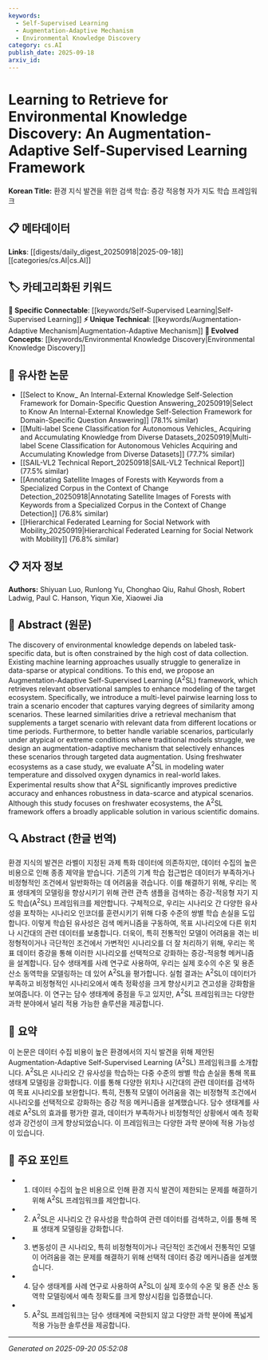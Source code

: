```yaml
---
keywords:
  - Self-Supervised Learning
  - Augmentation-Adaptive Mechanism
  - Environmental Knowledge Discovery
category: cs.AI
publish_date: 2025-09-18
arxiv_id:
---
```


<!-- KEYWORD_LINKING_METADATA:
{
  "processed_timestamp": "2025-09-22 22:22:02.756821",
  "vocabulary_version": "1.0",
  "selected_keywords": [
    "Self-Supervised Learning",
    "Augmentation-Adaptive Mechanism",
    "Environmental Knowledge Discovery"
  ],
  "rejected_keywords": [
    "Data Augmentation"
  ],
  "similarity_scores": {
    "Self-Supervised Learning": 0.8,
    "Augmentation-Adaptive Mechanism": 0.78,
    "Environmental Knowledge Discovery": 0.75
  },
  "extraction_method": "AI_prompt_based",
  "budget_applied": true
}
-->

# Learning to Retrieve for Environmental Knowledge Discovery: An Augmentation-Adaptive Self-Supervised Learning Framework

**Korean Title:** 환경 지식 발견을 위한 검색 학습: 증강 적응형 자가 지도 학습 프레임워크

## 📋 메타데이터

**Links**: [[digests/daily_digest_20250918|2025-09-18]]        [[categories/cs.AI|cs.AI]]

## 🏷️ 카테고리화된 키워드
**🔗 Specific Connectable**: [[keywords/Self-Supervised Learning|Self-Supervised Learning]]
**⚡ Unique Technical**: [[keywords/Augmentation-Adaptive Mechanism|Augmentation-Adaptive Mechanism]]
**🚀 Evolved Concepts**: [[keywords/Environmental Knowledge Discovery|Environmental Knowledge Discovery]]

## 🔗 유사한 논문
- [[Select to Know_ An Internal-External Knowledge Self-Selection Framework for Domain-Specific Question Answering_20250919|Select to Know An Internal-External Knowledge Self-Selection Framework for Domain-Specific Question Answering]] (78.1% similar)
- [[Multi-label Scene Classification for Autonomous Vehicles_ Acquiring and Accumulating Knowledge from Diverse Datasets_20250919|Multi-label Scene Classification for Autonomous Vehicles Acquiring and Accumulating Knowledge from Diverse Datasets]] (77.7% similar)
- [[SAIL-VL2 Technical Report_20250918|SAIL-VL2 Technical Report]] (77.5% similar)
- [[Annotating Satellite Images of Forests with Keywords from a Specialized Corpus in the Context of Change Detection_20250918|Annotating Satellite Images of Forests with Keywords from a Specialized Corpus in the Context of Change Detection]] (76.8% similar)
- [[Hierarchical Federated Learning for Social Network with Mobility_20250919|Hierarchical Federated Learning for Social Network with Mobility]] (76.8% similar)

## 📋 저자 정보

**Authors:** Shiyuan Luo, Runlong Yu, Chonghao Qiu, Rahul Ghosh, Robert Ladwig, Paul C. Hanson, Yiqun Xie, Xiaowei Jia

## 📄 Abstract (원문)

The discovery of environmental knowledge depends on labeled task-specific
data, but is often constrained by the high cost of data collection. Existing
machine learning approaches usually struggle to generalize in data-sparse or
atypical conditions. To this end, we propose an Augmentation-Adaptive
Self-Supervised Learning (A$^2$SL) framework, which retrieves relevant
observational samples to enhance modeling of the target ecosystem.
Specifically, we introduce a multi-level pairwise learning loss to train a
scenario encoder that captures varying degrees of similarity among scenarios.
These learned similarities drive a retrieval mechanism that supplements a
target scenario with relevant data from different locations or time periods.
Furthermore, to better handle variable scenarios, particularly under atypical
or extreme conditions where traditional models struggle, we design an
augmentation-adaptive mechanism that selectively enhances these scenarios
through targeted data augmentation. Using freshwater ecosystems as a case
study, we evaluate A$^2$SL in modeling water temperature and dissolved oxygen
dynamics in real-world lakes. Experimental results show that A$^2$SL
significantly improves predictive accuracy and enhances robustness in
data-scarce and atypical scenarios. Although this study focuses on freshwater
ecosystems, the A$^2$SL framework offers a broadly applicable solution in
various scientific domains.

## 🔍 Abstract (한글 번역)

환경 지식의 발견은 라벨이 지정된 과제 특화 데이터에 의존하지만, 데이터 수집의 높은 비용으로 인해 종종 제약을 받습니다. 기존의 기계 학습 접근법은 데이터가 부족하거나 비정형적인 조건에서 일반화하는 데 어려움을 겪습니다. 이를 해결하기 위해, 우리는 목표 생태계의 모델링을 향상시키기 위해 관련 관측 샘플을 검색하는 증강-적응형 자기 지도 학습(A$^2$SL) 프레임워크를 제안합니다. 구체적으로, 우리는 시나리오 간 다양한 유사성을 포착하는 시나리오 인코더를 훈련시키기 위해 다중 수준의 쌍별 학습 손실을 도입합니다. 이렇게 학습된 유사성은 검색 메커니즘을 구동하여, 목표 시나리오에 다른 위치나 시간대의 관련 데이터를 보충합니다. 더욱이, 특히 전통적인 모델이 어려움을 겪는 비정형적이거나 극단적인 조건에서 가변적인 시나리오를 더 잘 처리하기 위해, 우리는 목표 데이터 증강을 통해 이러한 시나리오를 선택적으로 강화하는 증강-적응형 메커니즘을 설계합니다. 담수 생태계를 사례 연구로 사용하여, 우리는 실제 호수의 수온 및 용존 산소 동역학을 모델링하는 데 있어 A$^2$SL을 평가합니다. 실험 결과는 A$^2$SL이 데이터가 부족하고 비정형적인 시나리오에서 예측 정확성을 크게 향상시키고 견고성을 강화함을 보여줍니다. 이 연구는 담수 생태계에 중점을 두고 있지만, A$^2$SL 프레임워크는 다양한 과학 분야에서 널리 적용 가능한 솔루션을 제공합니다.

## 📝 요약

이 논문은 데이터 수집 비용이 높은 환경에서의 지식 발견을 위해 제안된 Augmentation-Adaptive Self-Supervised Learning (A$^2$SL) 프레임워크를 소개합니다. A$^2$SL은 시나리오 간 유사성을 학습하는 다중 수준의 쌍별 학습 손실을 통해 목표 생태계 모델링을 강화합니다. 이를 통해 다양한 위치나 시간대의 관련 데이터를 검색하여 목표 시나리오를 보완합니다. 특히, 전통적 모델이 어려움을 겪는 비정형적 조건에서 시나리오를 선택적으로 강화하는 증강 적응 메커니즘을 설계했습니다. 담수 생태계를 사례로 A$^2$SL의 효과를 평가한 결과, 데이터가 부족하거나 비정형적인 상황에서 예측 정확성과 강건성이 크게 향상되었습니다. 이 프레임워크는 다양한 과학 분야에 적용 가능성이 있습니다.

## 🎯 주요 포인트

- 1. 데이터 수집의 높은 비용으로 인해 환경 지식 발견이 제한되는 문제를 해결하기 위해 A$^2$SL 프레임워크를 제안합니다.

- 2. A$^2$SL은 시나리오 간 유사성을 학습하여 관련 데이터를 검색하고, 이를 통해 목표 생태계 모델링을 강화합니다.

- 3. 변동성이 큰 시나리오, 특히 비정형적이거나 극단적인 조건에서 전통적인 모델이 어려움을 겪는 문제를 해결하기 위해 선택적 데이터 증강 메커니즘을 설계했습니다.

- 4. 담수 생태계를 사례 연구로 사용하여 A$^2$SL이 실제 호수의 수온 및 용존 산소 동역학 모델링에서 예측 정확도를 크게 향상시킴을 입증했습니다.

- 5. A$^2$SL 프레임워크는 담수 생태계에 국한되지 않고 다양한 과학 분야에 폭넓게 적용 가능한 솔루션을 제공합니다.

---

*Generated on 2025-09-20 05:52:08*